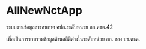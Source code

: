 # AllNewNctApp
ระบบงานข้อมูลสารสนเทศ ศปก.ระดับหน่วย กก.ตชด.42

เพื่อเป็นการรวบรวมข้อมูลด้านสถิติต่างในระดับหน่วย กก. ของ บช.ตชด.
